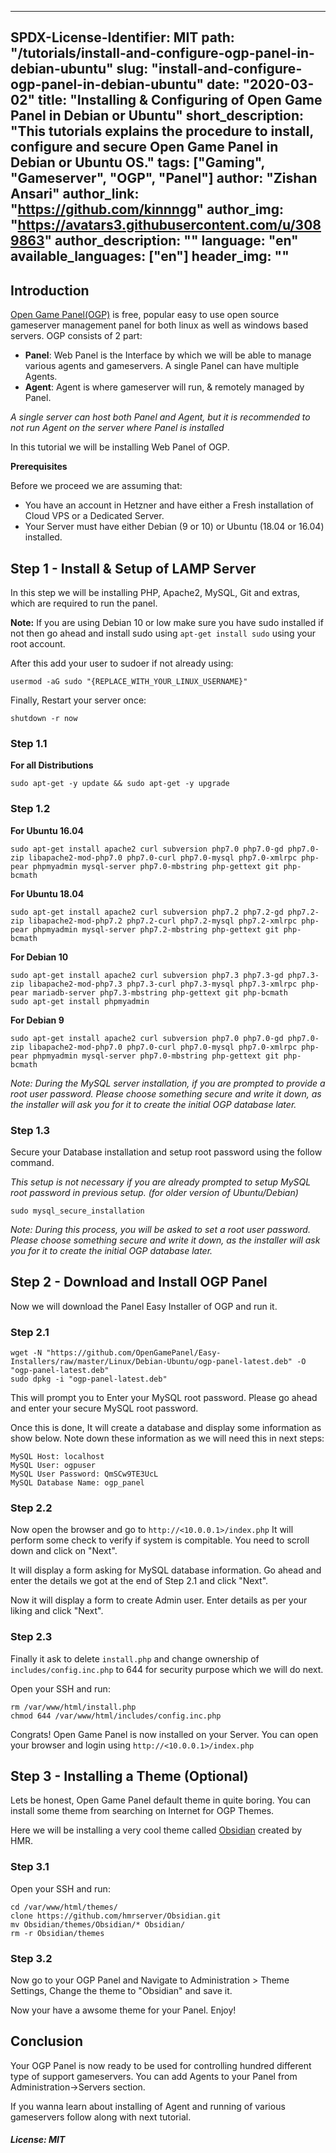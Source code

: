 
---
SPDX-License-Identifier: MIT
path: "/tutorials/install-and-configure-ogp-panel-in-debian-ubuntu"
slug: "install-and-configure-ogp-panel-in-debian-ubuntu"
date: "2020-03-02"
title: "Installing & Configuring of Open Game Panel in Debian or Ubuntu"
short_description: "This tutorials explains the procedure to install, configure and secure Open Game Panel in Debian or Ubuntu OS."
tags: ["Gaming", "Gameserver", "OGP", "Panel"]
author: "Zishan Ansari"
author_link: "https://github.com/kinnngg"
author_img: "https://avatars3.githubusercontent.com/u/3089863"
author_description: ""
language: "en"
available_languages: ["en"]
header_img: ""
---

## Introduction

[Open Game Panel(OGP)](https://opengamepanel.org) is free, popular easy to use open source gameserver management panel for both linux as well as windows based servers.
OGP consists of 2 part:
* **Panel**:  Web Panel is the Interface by which we will be able to manage various agents and gameservers. A single Panel can have multiple Agents.
* **Agent**:  Agent is where gameserver will run, & remotely managed by Panel.

*A single server can host both Panel and Agent, but it is recommended to not run Agent on the server where Panel is installed*

In this tutorial we will be installing Web Panel of OGP.

**Prerequisites**

Before we proceed we are assuming that:
* You have an account in Hetzner and have either a Fresh installation of Cloud VPS or a Dedicated Server.
* Your Server must have either Debian (9 or 10) or Ubuntu (18.04 or 16.04) installed.


## Step 1 - Install & Setup of LAMP Server

In this step we will be installing PHP, Apache2, MySQL, Git and extras, which are required to run the panel.

**Note:** If you are using Debian 10 or low make sure you have sudo installed if not then go ahead and install sudo using `apt-get install sudo` using your root account.

After this add your user to sudoer if not already using:
```
usermod -aG sudo "{REPLACE_WITH_YOUR_LINUX_USERNAME}"
```
Finally, Restart your server once:
```
shutdown -r now
```

### Step 1.1
**For all Distributions**
```
sudo apt-get -y update && sudo apt-get -y upgrade
```

### Step 1.2
**For Ubuntu 16.04**
```
sudo apt-get install apache2 curl subversion php7.0 php7.0-gd php7.0-zip libapache2-mod-php7.0 php7.0-curl php7.0-mysql php7.0-xmlrpc php-pear phpmyadmin mysql-server php7.0-mbstring php-gettext git php-bcmath
```

**For Ubuntu 18.04**
```
sudo apt-get install apache2 curl subversion php7.2 php7.2-gd php7.2-zip libapache2-mod-php7.2 php7.2-curl php7.2-mysql php7.2-xmlrpc php-pear phpmyadmin mysql-server php7.2-mbstring php-gettext git php-bcmath
```

**For Debian 10**
```
sudo apt-get install apache2 curl subversion php7.3 php7.3-gd php7.3-zip libapache2-mod-php7.3 php7.3-curl php7.3-mysql php7.3-xmlrpc php-pear mariadb-server php7.3-mbstring php-gettext git php-bcmath
sudo apt-get install phpmyadmin
```

**For Debian 9**
```
sudo apt-get install apache2 curl subversion php7.0 php7.0-gd php7.0-zip libapache2-mod-php7.0 php7.0-curl php7.0-mysql php7.0-xmlrpc php-pear phpmyadmin mysql-server php7.0-mbstring php-gettext git php-bcmath
```
*Note: During the MySQL server installation, if you are prompted to provide a root user password. Please choose something secure and write it down, as the installer will ask you for it to create the initial OGP database later.*

### Step 1.3
Secure your Database installation and setup root password using the follow command. 

*This setup is not necessary if you are already prompted to setup MySQL root password in previous setup. (for older version of Ubuntu/Debian)*
```
sudo mysql_secure_installation
```
*Note: During this process, you will be asked to set a root user password. Please choose something secure and write it down, as the installer will ask you for it to create the initial OGP database later.*

## Step 2 - Download and Install OGP Panel

Now we will download the Panel Easy Installer of OGP and run it.

### Step 2.1
```
wget -N "https://github.com/OpenGamePanel/Easy-Installers/raw/master/Linux/Debian-Ubuntu/ogp-panel-latest.deb" -O "ogp-panel-latest.deb"
sudo dpkg -i "ogp-panel-latest.deb"
```
This will prompt you to Enter your MySQL root password. Please go ahead and enter your secure MySQL root password.

Once this is done, It will create a database and display some information as show below. Note down these information as we will need this in next steps:
```
MySQL Host: localhost
MySQL User: ogpuser
MySQL User Password: QmSCw9TE3UcL
MySQL Database Name: ogp_panel
```

### Step 2.2
Now open the browser and go to `http://<10.0.0.1>/index.php`
It will perform some check to verify if system is compitable. You need to scroll down and click on "Next".

It will display a form asking for MySQL database information. Go ahead and enter the details we got at the end of Step 2.1 and click "Next".

Now it will display a form to create Admin user. Enter details as per your liking and click "Next".

### Step 2.3
Finally it ask to delete `install.php` and change ownership of `includes/config.inc.php` to 644 for security purpose which we will do next.

Open your SSH and run:
```
rm /var/www/html/install.php
chmod 644 /var/www/html/includes/config.inc.php
```
Congrats! Open Game Panel is now installed on your Server. You can open your browser and login using `http://<10.0.0.1>/index.php`

## Step 3 - Installing a Theme (Optional)

Lets be honest, Open Game Panel default theme in quite boring. You can install some theme from searching on Internet for OGP Themes.

Here we will be installing a very cool theme called [Obsidian](https://github.com/hmrserver/Obsidian) created by HMR.

### Step 3.1
Open your SSH and run:
```
cd /var/www/html/themes/
clone https://github.com/hmrserver/Obsidian.git
mv Obsidian/themes/Obsidian/* Obsidian/
rm -r Obsidian/themes
```

### Step 3.2
Now go to your OGP Panel and Navigate to Administration > Theme Settings, Change the theme to "Obsidian" and save it.

Now your have a awsome theme for your Panel. Enjoy!

## Conclusion

Your OGP Panel is now ready to be used for controlling hundred different type of support gameservers. You can add Agents to your Panel from Administration->Servers section.

If you wanna learn about installing of Agent and running of various gameservers follow along with next tutorial.

##### License: MIT

<!--

Contributor's Certificate of Origin

By making a contribution to this project, I certify that:

(a) The contribution was created in whole or in part by me and I have
    the right to submit it under the license indicated in the file; or

(b) The contribution is based upon previous work that, to the best of my
    knowledge, is covered under an appropriate license and I have the
    right under that license to submit that work with modifications,
    whether created in whole or in part by me, under the same license
    (unless I am permitted to submit under a different license), as
    indicated in the file; or

(c) The contribution was provided directly to me by some other person
    who certified (a), (b) or (c) and I have not modified it.

(d) I understand and agree that this project and the contribution are
    public and that a record of the contribution (including all personal
    information I submit with it, including my sign-off) is maintained
    indefinitely and may be redistributed consistent with this project
    or the license(s) involved.

Signed-off-by: kinnngg786@gmail.com

-->